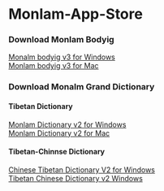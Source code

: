 # Monlam-App-Store
<h3>Download Monlam Bodyig</h3>
 <a href="https://github.com/MonlamTech/Monlam-App-Store/releases/download/v3/monlam-bodyig3.zip">Monalm bodyig v3 for Windows</a>
 <br>
 <a href="https://github.com/MonlamTech/Monalm-bodyig-windows/releases/download/v3.1/monlam-bodyig-mac-os.zip">Monlam bodyig v3 for Mac</a>
<h3>Download Monalm Grand Dictionary</h3>
<h4>Tibetan Dictionary</h4>
 <a href="https://github.com/MonlamTech/Monlam-App-Store/releases/download/v2/Monlam_Grand_Tibetan_Dictionary_2018.zip">Monlam Dictionary v2 for Windows</a>
<br>
 <a href="https://github.com/MonlamTech/Monlam-App-Store/releases/download/V2.1/Monlam-Grand-Tibetan-Dictionary-for-mac-OS-X.zip">Monlam Dictionary v2 for Mac</a>
 <h4>Tibetan-Chinnse Dictionary</h4>
 <a href="https://github.com/MonlamTech/Monlam-App-Store/releases/download/v2.1/Chinese-Tibetan-Dictionary-V2-for-Windows.zip">Chinese Tibetan Dictionary V2 for Windows</a>
<br>
 <a href="https://github.com/MonlamTech/Monlam-App-Store/releases/download/v2.2/Tibetan_Chinese_Dictionary_Win.zip">Tibetan Chinese Dictionary v2 Windows</a>





 
